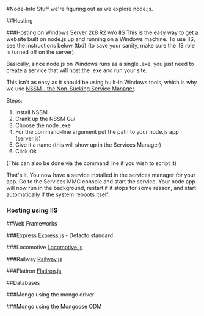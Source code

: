 #Node-Info
Stuff we're figuring out as we explore node.js.

##Hosting

###Hosting on Windows Server 2k8 R2 w/o IIS
This is the easy way to get a website built on node.js up and running on a Windows machine.  To use IIS, see the instructions below (tbd) (to save your sanity, make sure the IIS role is turned off on the server).

Basically, since node.js on Windows runs as a single .exe, you just need to create a service that will host the .exe and run your site.

This isn't as easy as it should be using built-in Windows tools, which is why we use [NSSM - the Non-Sucking Service Manager](http://nssm.cc/).

Steps:

1. Install NSSM.
2. Crank up the NSSM Gui
3. Choose the node .exe
4. For the command-line argument put the path to your node.js app (server.js)
5. Give it a name (this will show up in the Services Manager)
6. Click Ok

(This can also be done via the command line if you wish to script it)

That's it.  You now have a service installed  in the services manager for your app.  Go to the Services MMC console and start the service.  Your node app will now run in the background, restart if it stops for some reason, and start automatically if the system reboots itself.

### Hosting using IIS


##Web Frameworks

###Express
[Express.js](http://expressjs.com/) - Defacto standard

###Locomotive
[Locomotive.js](http://locomotivejs.org/)

###Railway
[Railway.js](http://railwayjs.com/#)

###Flatiron
[Flatiron.js](http://flatironjs.org/)

##Databases

###Mongo using the mongo driver

###Mongo using the Mongoose ODM 